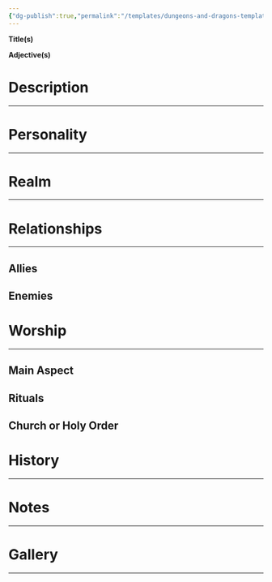 ```yaml
---
{"dg-publish":true,"permalink":"/templates/dungeons-and-dragons-templates/god-template/"}
---
```


**Title(s)**

**Adjective(s)**
# Description
---
# Personality
---
# Realm
---
# Relationships
---
## Allies
## Enemies
# Worship
---
## Main Aspect
## Rituals
## Church or Holy Order
# History
---
# Notes
---
# Gallery
---